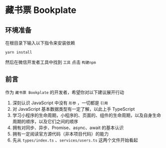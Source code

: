 # 藏书票 Bookplate

## 环境准备

在根目录下输入以下指令来安装依赖

```
yarn install
```

然后在微信开发者工具中找到 `工具` 点击 `构建npm` 

## 前言

作为 `藏书票 Bookplate` 的开发者，希望你对以下建议展开行动

1. 深刻认识 JavaScript 中没有 `形参` ，一切都是 `引用` 
2. 对 JavaScript 基本数据类型有一定了解，以此上手 TypeScript
3. 学习小程序的生命周期，小程序的、页面的、组件的生命周期，以及自身生命周期的顺序，以及它们之间的顺序
4. 拥有对同步、异步、Promise、async、await 的基本认识
5. 拥有一定阅读官方源代码（非本项目代码）的能力
6. 先从 `types/index.ts` 、`services/users.ts` 这两个文件开始看起